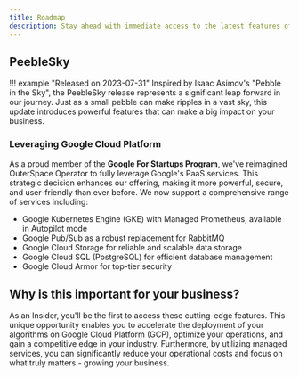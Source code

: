 ```yaml
---
title: Roadmap
description: Stay ahead with immediate access to the latest features of OuterSpace Operator.
---
```


## PeebleSky

!!! example "Released on 2023-07-31"
    Inspired by Isaac Asimov's "Pebble in the Sky", the PeebleSky release represents a significant leap forward in our journey. Just as a small pebble can make ripples in a vast sky, this update introduces powerful features that can make a big impact on your business.

### Leveraging Google Cloud Platform

As a proud member of the __Google For Startups Program__, we've reimagined OuterSpace Operator to fully leverage Google's PaaS services. This strategic decision enhances our offering, making it more powerful, secure, and user-friendly than ever before. We now support a comprehensive range of services including:

* Google Kubernetes Engine (GKE) with Managed Prometheus, available in Autopilot mode
* Google Pub/Sub as a robust replacement for RabbitMQ
* Google Cloud Storage for reliable and scalable data storage
* Google Cloud SQL (PostgreSQL) for efficient database management
* Google Cloud Armor for top-tier security

## Why is this important for your business?

As an Insider, you'll be the first to access these cutting-edge features. This unique opportunity enables you to accelerate the deployment of your algorithms on Google Cloud Platform (GCP), optimize your operations, and gain a competitive edge in your industry. Furthermore, by utilizing managed services, you can significantly reduce your operational costs and focus on what truly matters - growing your business.
